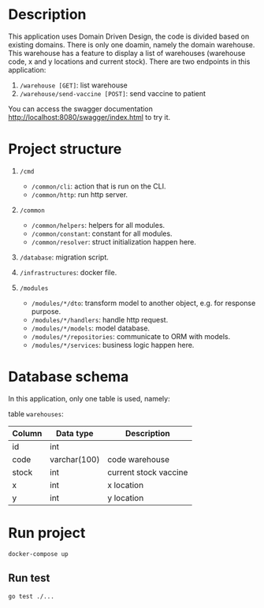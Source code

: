 # Description
This application uses Domain Driven Design, the code is divided based on existing domains.
There is only one doamin, namely the domain warehouse.
This warehouse has a feature to display a list of warehouses (warehouse code, x and y locations and current stock).
There are two endpoints in this application:
1. `/warehouse [GET]`: list warehouse
2. `/warehouse/send-vaccine [POST]`: send vaccine to patient

You can access the swagger documentation [http://localhost:8080/swagger/index.html](http://localhost:8080/swagger/index.html) to try it. 

# Project structure
1. `/cmd`
    - `/common/cli`: action that is run on the CLI.
    - `/common/http`: run http server.
2. `/common`
    - `/common/helpers`: helpers for all modules.
    - `/common/constant`: constant for all modules.
    - `/common/resolver`: struct initialization happen here.

3. `/database`: migration script.
4. `/infrastructures`: docker file.
5. `/modules`
    - `/modules/*/dto`: transform model to another object, e.g. for response purpose.
    - `/modules/*/handlers`: handle http request.
    - `/modules/*/models`: model database.
    - `/modules/*/repositories`: communicate to ORM with models.
    - `/modules/*/services`: business logic happen here.

# Database schema
In this application, only one table is used, namely:

table `warehouses`:

| Column  | Data type | Description |
|---|---|---|
| id | int |  
| code | varchar(100) | code warehouse |
| stock | int  | current stock vaccine |
| x |  int | x location |
| y | int  | y location |



# Run project
```
docker-compose up
```

## Run test
```
go test ./...
```

